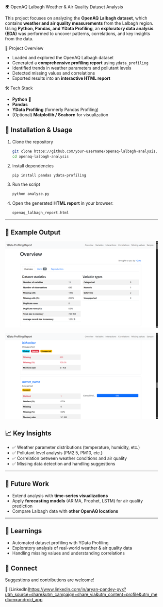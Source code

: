 🌍 OpenAQ Lalbagh Weather & Air Quality Dataset Analysis

This project focuses on analyzing the **OpenAQ Lalbagh dataset**, which contains **weather and air quality measurements** from the Lalbagh region.
Using **Python, Pandas, and YData Profiling**, an **exploratory data analysis (EDA)** was performed to uncover patterns, correlations, and key insights from the data.

 🚀 Project Overview

* Loaded and explored the OpenAQ Lalbagh dataset
* Generated a **comprehensive profiling report** using `ydata_profiling`
* Identified trends in weather parameters and pollutant levels
* Detected missing values and correlations
* Exported results into an **interactive HTML report**


 🛠️ Tech Stack

* **Python** 🐍
* **Pandas**
* **YData Profiling** (formerly Pandas Profiling)
* (Optional) **Matplotlib / Seaborn** for visualization


## 📂 Installation & Usage

1. Clone the repository

   ```bash
   git clone https://github.com/your-username/openaq-lalbagh-analysis.git
   cd openaq-lalbagh-analysis
   ```

2. Install dependencies

   ```bash
   pip install pandas ydata-profiling
   ```

3. Run the script

   ```bash
   python analyze.py
   ```

4. Open the generated **HTML report** in your browser:

   ```
   openaq_lalbagh_report.html
   ```

---

## 📸 Example Output

![Example Image 1](https://github.com/aryanpyx/weather_data-analysis/blob/8c20f5a37b022bef793ba6d9b2627bd01290178d/example%20image%201.png)  

![Example Image 2](https://github.com/aryanpyx/weather_data-analysis/blob/1fb5f12a17ac01121adaf8552004bbc8819b9b83/example%20image%202.png)


## 📈 Key Insights

* ✅ Weather parameter distributions (temperature, humidity, etc.)
* ✅ Pollutant level analysis (PM2.5, PM10, etc.)
* ✅ Correlation between weather conditions and air quality
* ✅ Missing data detection and handling suggestions

---

## 🔮 Future Work

* Extend analysis with **time-series visualizations**
* Apply **forecasting models** (ARIMA, Prophet, LSTM) for air quality prediction
* Compare Lalbagh data with **other OpenAQ locations**

---

## 📑 Learnings

* Automated dataset profiling with YData Profiling
* Exploratory analysis of real-world weather & air quality data
* Handling missing values and understanding correlations



## 🤝 Connect

Suggestions and contributions are welcome!

🔗 [LinkedIn]https://www.linkedin.com/in/aryan-pandey-pyx?utm_source=share&utm_campaign=share_via&utm_content=profile&utm_medium=android_app


